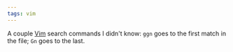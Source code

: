 ```yaml
---
tags: vim
---
```


A couple [Vim](/wiki/Vim) search commands I didn't know: `ggn` goes to the first match in the file; `Gn` goes to the last.
